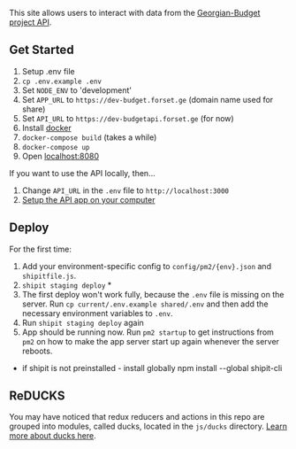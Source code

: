 This site allows users to interact with data from the [Georgian-Budget project API](https://github.com/ForSetGeorgia/Georgian-Budget-API).

## Get Started

1. Setup .env file
  1. `cp .env.example .env`
  1. Set `NODE_ENV` to 'development'
  1. Set `APP_URL` to `https://dev-budget.forset.ge` (domain name used for share)
  1. Set `API_URL` to `https://dev-budgetapi.forset.ge` (for now)
1. Install [docker](https://www.docker.com/products/overview)
1. `docker-compose build` (takes a while)
1. `docker-compose up`
1. Open [localhost:8080](http://localhost:8080)

If you want to use the API locally, then...

1. Change `API_URL` in the `.env` file to `http://localhost:3000`
1. [Setup the API app on your computer](https://github.com/ForSetGeorgia/Georgian-Budget-API#get-started)

## Deploy

For the first time:

1. Add your environment-specific config to `config/pm2/{env}.json` and `shipitfile.js`.
2. `shipit staging deploy` *
3. The first deploy won't work fully, because the `.env` file is missing on the server. Run `cp current/.env.example shared/.env` and then add the necessary environment variables to `.env`.
4. Run `shipit staging deploy` again
5. App should be running now. Run `pm2 startup` to get instructions from `pm2` on how to make the app server start up again whenever the server reboots.

* if shipit is not preinstalled - install globally npm install --global shipit-cli
## ReDUCKS

You may have noticed that redux reducers and actions in this repo are grouped into modules, called ducks, located in the `js/ducks` directory. [Learn more about ducks here](https://github.com/erikras/ducks-modular-redux).
